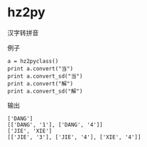 # hz2py
汉字转拼音

例子
```
a = hz2pyclass()
print a.convert("当")
print a.convert_sd("当")
print a.convert("解")
print a.convert_sd("解")
```
输出
```
['DANG']
[['DANG', '1'], ['DANG', '4']]
['JIE', 'XIE']
[['JIE', '3'], ['JIE', '4'], ['XIE', '4']]
```
